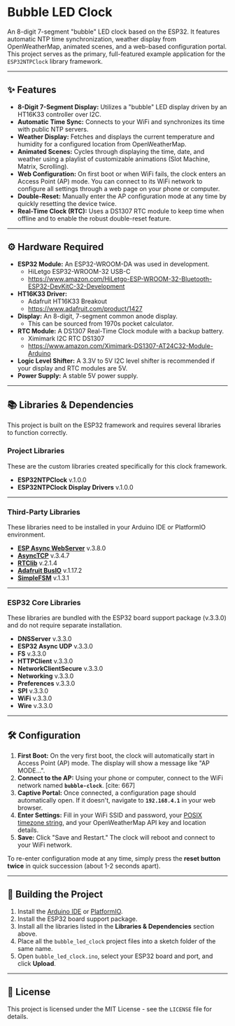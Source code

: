 # Bubble LED Clock

An 8-digit 7-segment "bubble" LED clock based on the ESP32. It features automatic NTP time synchronization, weather display from OpenWeatherMap, animated scenes, and a web-based configuration portal. This project serves as the primary, full-featured example application for the `ESP32NTPClock` library framework.

-----

## ✨ Features

  * **8-Digit 7-Segment Display:** Utilizes a "bubble" LED display driven by an HT16K33 controller over I2C.
  * **Automatic Time Sync:** Connects to your WiFi and synchronizes its time with public NTP servers.
  * **Weather Display:** Fetches and displays the current temperature and humidity for a configured location from OpenWeatherMap. 
  * **Animated Scenes:** Cycles through displaying the time, date, and weather using a playlist of customizable animations (Slot Machine, Matrix, Scrolling). 
  * **Web Configuration:** On first boot or when WiFi fails, the clock enters an Access Point (AP) mode. You can connect to its WiFi network to configure all settings through a web page on your phone or computer.
  * **Double-Reset:** Manually enter the AP configuration mode at any time by quickly resetting the device twice. 
  * **Real-Time Clock (RTC):** Uses a DS1307 RTC module to keep time when offline and to enable the robust double-reset feature. 

-----

## ⚙️ Hardware Required

  * **ESP32 Module:** An ESP32-WROOM-DA was used in development.
    * HiLetgo ESP32-WROOM-32 USB-C
    * https://www.amazon.com/HiLetgo-ESP-WROOM-32-Bluetooth-ESP32-DevKitC-32-Development
  * **HT16K33 Driver:**
    * Adafruit HT16K33 Breakout
    * https://www.adafruit.com/product/1427
  * **Display:** An 8-digit, 7-segment common anode display.  
    * This can be sourced from 1970s pocket calculator.
  * **RTC Module:** A DS1307 Real-Time Clock module with a backup battery.
    * Ximimark I2C RTC DS1307
    * https://www.amazon.com/Ximimark-DS1307-AT24C32-Module-Arduino
  * **Logic Level Shifter:** A 3.3V to 5V I2C level shifter is recommended if your display and RTC modules are 5V.
  * **Power Supply:** A stable 5V power supply.

-----

## 📚 Libraries & Dependencies

This project is built on the ESP32 framework and requires several libraries to function correctly.

### Project Libraries

These are the custom libraries created specifically for this clock framework.

  * **ESP32NTPClock** v.1.0.0
  * **ESP32NTPClock Display Drivers** v.1.0.0

-----

### Third-Party Libraries

These libraries need to be installed in your Arduino IDE or PlatformIO environment.

  * **[ESP Async WebServer](https://github.com/me-no-dev/ESPAsyncWebServer)** v.3.8.0
  * **[AsyncTCP](https://github.com/me-no-dev/AsyncTCP)** v.3.4.7
  * **[RTClib](https://github.com/adafruit/RTClib)** v.2.1.4
  * **[Adafruit BusIO](https://github.com/adafruit/Adafruit_BusIO)** v.1.17.2
  * **[SimpleFSM](https://www.google.com/search?q=https://github.com/tockn/SimpleFSM)** v.1.3.1

-----

### ESP32 Core Libraries

These libraries are bundled with the ESP32 board support package (v.3.3.0) and do not require separate installation.

  * **DNSServer** v.3.3.0
  * **ESP32 Async UDP** v.3.3.0
  * **FS** v.3.3.0
  * **HTTPClient** v.3.3.0
  * **NetworkClientSecure** v.3.3.0
  * **Networking** v.3.3.0
  * **Preferences** v.3.3.0
  * **SPI** v.3.3.0
  * **WiFi** v.3.3.0
  * **Wire** v.3.3.0

-----

## 🛠️ Configuration

1.  **First Boot:** On the very first boot, the clock will automatically start in Access Point (AP) mode. The display will show a message like "AP MODE...".
2.  **Connect to the AP:** Using your phone or computer, connect to the WiFi network named **`bubble-clock`**. [cite: 667]
3.  **Captive Portal:** Once connected, a configuration page should automatically open. If it doesn't, navigate to **`192.168.4.1`** in your web browser.
4.  **Enter Settings:** Fill in your WiFi SSID and password, your [POSIX timezone string](https://www.google.com/search?q=http://www.timezoneconverter.com/cgi-bin/posix.tz.pl), and your OpenWeatherMap API key and location details.
5.  **Save:** Click "Save and Restart." The clock will reboot and connect to your WiFi network.

To re-enter configuration mode at any time, simply press the **reset button twice** in quick succession (about 1-2 seconds apart).

-----

## 🚀 Building the Project

1.  Install the [Arduino IDE](https://www.arduino.cc/en/software) or [PlatformIO](https://platformio.org/).
2.  Install the ESP32 board support package.
3.  Install all the libraries listed in the **Libraries & Dependencies** section above.
4.  Place all the `bubble_led_clock` project files into a sketch folder of the same name.
5.  Open `bubble_led_clock.ino`, select your ESP32 board and port, and click **Upload**.

-----

## 📜 License

This project is licensed under the MIT License - see the `LICENSE` file for details.